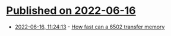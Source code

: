 # [Published on 2022-06-16](index.md)

* [2022-06-16, 11:24:13](https://news.ycombinator.com/item?id=31764722) - [How fast can a 6502 transfer memory](https://imapenguin.com/how-fast-can-a-6502-transfer-memory/)
